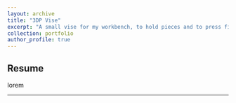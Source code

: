 ```yaml
---
layout: archive
title: "3DP Vise"
excerpt: "A small vise for my workbench, to hold pieces and to press fit."
collection: portfolio
author_profile: true
---
```


## Resume

lorem

---
